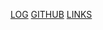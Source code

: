 [LOG](https://fabianark.github.io/os222/TXT/mylog.txt)
[GITHUB](https://github.com/fabianark/os222)
[LINKS](https://fabianark.github.io/os222/LINKS/)
